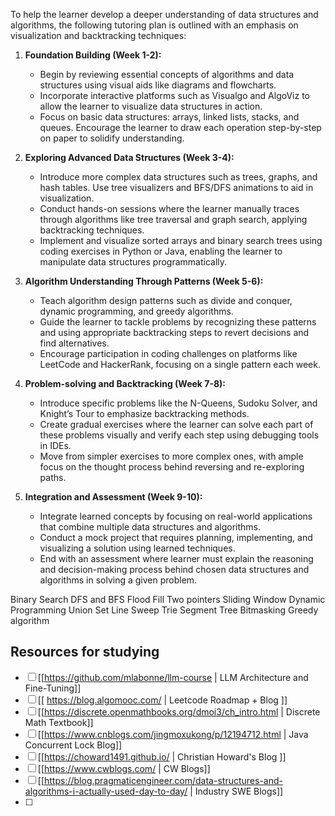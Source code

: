 To help the learner develop a deeper understanding of data structures and algorithms, the following tutoring plan is outlined with an emphasis on visualization and backtracking techniques:

1. **Foundation Building (Week 1-2):**
    
    - Begin by reviewing essential concepts of algorithms and data structures using visual aids like diagrams and flowcharts.
    - Incorporate interactive platforms such as Visualgo and AlgoViz to allow the learner to visualize data structures in action.
    - Focus on basic data structures: arrays, linked lists, stacks, and queues. Encourage the learner to draw each operation step-by-step on paper to solidify understanding.
2. **Exploring Advanced Data Structures (Week 3-4):**
    
    - Introduce more complex data structures such as trees, graphs, and hash tables. Use tree visualizers and BFS/DFS animations to aid in visualization.
    - Conduct hands-on sessions where the learner manually traces through algorithms like tree traversal and graph search, applying backtracking techniques.
    - Implement and visualize sorted arrays and binary search trees using coding exercises in Python or Java, enabling the learner to manipulate data structures programmatically.
3. **Algorithm Understanding Through Patterns (Week 5-6):**
    
    - Teach algorithm design patterns such as divide and conquer, dynamic programming, and greedy algorithms.
    - Guide the learner to tackle problems by recognizing these patterns and using appropriate backtracking steps to revert decisions and find alternatives.
    - Encourage participation in coding challenges on platforms like LeetCode and HackerRank, focusing on a single pattern each week.
4. **Problem-solving and Backtracking (Week 7-8):**
    
    - Introduce specific problems like the N-Queens, Sudoku Solver, and Knight’s Tour to emphasize backtracking methods.
    - Create gradual exercises where the learner can solve each part of these problems visually and verify each step using debugging tools in IDEs.
    - Move from simpler exercises to more complex ones, with ample focus on the thought process behind reversing and re-exploring paths.
5. **Integration and Assessment (Week 9-10):**
    
    - Integrate learned concepts by focusing on real-world applications that combine multiple data structures and algorithms.
    - Conduct a mock project that requires planning, implementing, and visualizing a solution using learned techniques.
    - End with an assessment where learner must explain the reasoning and decision-making process behind chosen data structures and algorithms in solving a given problem.


Binary Search 
DFS and BFS 
Flood Fill 
Two pointers 
Sliding Window 
Dynamic Programming 
Union Set 
Line Sweep 
Trie 
Segment Tree 
Bitmasking 
Greedy algorithm

## Resources for studying

- [ ] [[https://github.com/mlabonne/llm-course | LLM Architecture and Fine-Tuning]]
- [ ] [[ https://blog.algomooc.com/ | Leetcode Roadmap + Blog ]] 
- [ ] [[https://discrete.openmathbooks.org/dmoi3/ch_intro.html | Discrete Math Textbook]]
- [ ] [[https://www.cnblogs.com/jingmoxukong/p/12194712.html | Java Concurrent Lock Blog]]
- [ ] [[https://choward1491.github.io/ | Christian Howard's Blog ]]
- [ ] [[https://www.cwblogs.com/ | CW Blogs]]
- [ ] [[https://blog.pragmaticengineer.com/data-structures-and-algorithms-i-actually-used-day-to-day/ | Industry SWE Blogs]]
- [ ] 